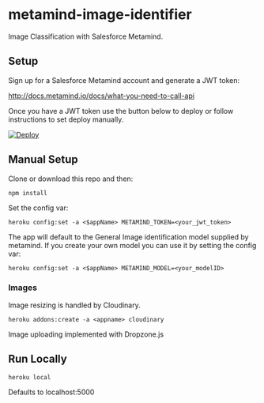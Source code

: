 # metamind-image-identifier
Image Classification with Salesforce Metamind.

## Setup ##

Sign up for a Salesforce Metamind account and generate a JWT token:

http://docs.metamind.io/docs/what-you-need-to-call-api

Once you have a JWT token use the button below to deploy or follow instructions to set deploy manually.

[![Deploy](https://www.herokucdn.com/deploy/button.png)](https://heroku.com/deploy)


## Manual Setup ##

Clone or download this repo and then:

```
npm install
```

Set the config var:

```
heroku config:set -a <$appName> METAMIND_TOKEN=<your_jwt_token>
```

The app will default to the General Image identification model supplied by metamind. If you create your own model you can use it by setting the config var:

```
heroku config:set -a <$appName> METAMIND_MODEL=<your_modelID>
```

### Images ###
Image resizing is handled by Cloudinary. 

```
heroku addons:create -a <appname> cloudinary
```

Image uploading implemented with Dropzone.js


## Run Locally

```
heroku local
```

Defaults to localhost:5000

